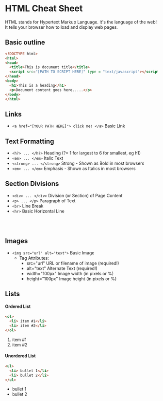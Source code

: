 
# HTML Cheat Sheet

HTML stands for Hypertext Markup Language. It's the language of the web! It tells your browser how to load and display web pages.

## Basic outline

```html
<!DOCTYPE html>
<html>
<head>
  <title>This is document title</title>
  <script src="[PATH TO SCRIPT HERE]" type = "text/javascript"></script>
</head>
<body>
  <h1>This is a heading</h1>
  <p>Document content goes here.....</p>
</body>
</html>
```

## Links
* ```<a href="[YOUR PATH HERE]"> click me! </a>```	Basic Link

## Text Formatting
* ```<h?> ... </h?>```	Heading (?= 1 for largest to 6 for smallest, eg h1)
* ```<em> ... </em>```	Italic Text
* ```<strong> ... </strong>```	Strong - Shown as Bold in most browsers
* ```<em> ... </em>```	Emphasis - Shown as Italics in most browsers

## Section Divisions
* ```<div> ... </div>```	Division (or Section) of Page Content
* ```<p> ... </p>```	Paragraph of Text
* ```<br>```	Line Break
* ```<hr>```	Basic Horizontal Line

<br><br>
## Images
* ```<img src="url" alt="text">```	Basic Image
  * Tag Attributes:
    * src="url"	URL or filename of image (required!)
    * alt="text"	Alternate Text (required!)
    * width="100px"	Image width (in pixels or %)
    * height="100px"	Image height (in pixels or %)

## Lists
#### Ordered List
```html
<ol>
  <li> item #1</li>
  <li> item #2</li>
</ol>
```
<ol>
  <li> item #1</li>
  <li> item #2</li>
</ol>

#### Unordered List
```html
<ul>
  <li> bullet 1</li>
  <li> bullet 2</li>
</ul>
```
<ul>
  <li> bullet 1</li>
  <li> bullet 2</li>
</ul>
